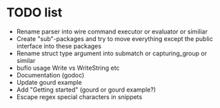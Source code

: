 # TODO list

* Rename parser into wire command executor or evaluator or similiar
* Create "sub"-packages and try to move everything except the public interface into these packages
* Rename struct type argument into submatch or capturing_group or similar
* bufio usage Write vs WriteString etc
* Documentation (godoc)
* Update gourd example
* Add "Getting started" (gourd or gourd example?)
* Escape regex special characters in snippets

